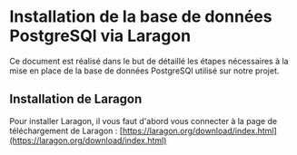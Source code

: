 # Installation de la base de données PostgreSQl via Laragon

Ce document est réalisé dans le but de détaillé les étapes nécessaires à la mise en place de la base de données PostgreSQl utilisé sur notre projet.

## Installation de Laragon

Pour installer Laragon, il vous faut d'abord vous connecter à la page de téléchargement de Laragon : [https://laragon.org/download/index.html](https://laragon.org/download/index.html)



